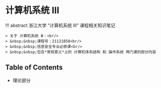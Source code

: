 # 计算机系统 Ⅲ

!!! abstract 
    浙江大学 “计算机系统 Ⅲ” 课程相关知识笔记

    > 关于 计算机系统 Ⅲ：<br/>
    > &nbsp;&nbsp;课程号：21121850<br/>
    > &nbsp;&nbsp;信息安全专业必修课<br/>
    > &nbsp;&nbsp;包含*常规意义*上的 计算机体系结构 和 操作系统 两门课的部分内容

## Table of Contents

- 理论部分